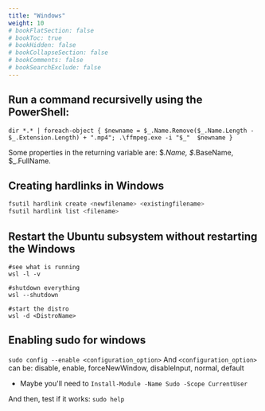```yaml
---
title: "Windows"
weight: 10
# bookFlatSection: false
# bookToc: true
# bookHidden: false
# bookCollapseSection: false
# bookComments: false
# bookSearchExclude: false
---
```


## Run a command recursivelly using the PowerShell:

```
dir *.* | foreach-object { $newname = $_.Name.Remove($_.Name.Length - $_.Extension.Length) + ".mp4"; .\ffmpeg.exe -i "$_"  $newname }

```  
Some properties in the returning variable are: $_.Name, $_.BaseName, $_.FullName.

## Creating hardlinks in Windows

``` bash
fsutil hardlink create <newfilename> <existingfilename>
fsutil hardlink list <filename>
```

## Restart the Ubuntu subsystem without restarting the Windows

```
#see what is running
wsl -l -v

#shutdown everything
wsl --shutdown

#start the distro
wsl -d <DistroName>
```
## Enabling sudo for windows

`sudo config --enable <configuration_option>`
And `<configuration_option>` can be:  disable, enable, forceNewWindow, disableInput, normal, default

* Maybe you'll need to `Install-Module -Name Sudo -Scope CurrentUser`

And then, test if it works:
`sudo help`
